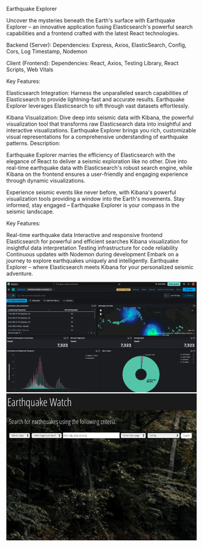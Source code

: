 Earthquake Explorer

Uncover the mysteries beneath the Earth's surface with Earthquake Explorer – an innovative application fusing Elasticsearch's powerful search capabilities and a frontend crafted with the latest React technologies.

Backend (Server):
Dependencies: Express, Axios, ElasticSearch, Config, Cors, Log Timestamp, Nodemon

Client (Frontend):
Dependencies: React, Axios, Testing Library, React Scripts, Web Vitals

Key Features:

Elasticsearch Integration: Harness the unparalleled search capabilities of Elasticsearch to provide lightning-fast and accurate results. Earthquake Explorer leverages Elasticsearch to sift through vast datasets effortlessly.

Kibana Visualization: Dive deep into seismic data with Kibana, the powerful visualization tool that transforms raw Elasticsearch data into insightful and interactive visualizations. Earthquake Explorer brings you rich, customizable visual representations for a comprehensive understanding of earthquake patterns.
Description:

Earthquake Explorer marries the efficiency of Elasticsearch with the elegance of React to deliver a seismic exploration like no other. Dive into real-time earthquake data with Elasticsearch's robust search engine, while Kibana on the frontend ensures a user-friendly and engaging experience through dynamic visualizations.

Experience seismic events like never before, with Kibana's powerful visualization tools providing a window into the Earth's movements. Stay informed, stay engaged – Earthquake Explorer is your compass in the seismic landscape.

Key Features:

Real-time earthquake data
Interactive and responsive frontend
Elasticsearch for powerful and efficient searches
Kibana visualization for insightful data interpretation
Testing infrastructure for code reliability
Continuous updates with Nodemon during development
Embark on a journey to explore earthquakes uniquely and intelligently. Earthquake Explorer – where Elasticsearch meets Kibana for your personalized seismic adventure.

![](eq2.png)
![](earthquake1.png)
